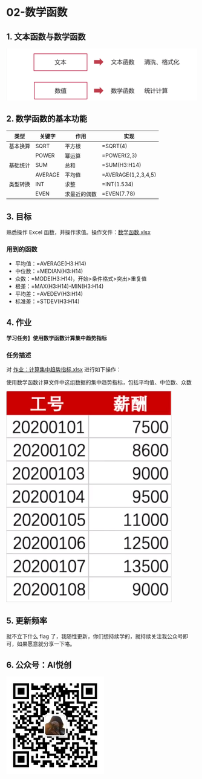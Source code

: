 # 02-数学函数

## 1. 文本函数与数学函数

![](README.assets/image-20210520155112997.png)





## 2. 数学函数的基本功能

| 类型     | 关键字  | 作用         | 实现                |
| -------- | ------- | ------------ | ------------------- |
| 基本换算 | SQRT    | 平方根       | =SQRT(4)            |
|          | POWER   | 幂运算       | =POWER(2,3)         |
| 基础统计 | SUM     | 总和         | =SUM(H3:H14)        |
|          | AVERAGE | 平均值       | =AVERAGE(1,2,3,4,5) |
| 类型转换 | INT     | 求整         | =INT(1.534)         |
|          | EVEN    | 求最近的偶数 | =EVEN(7.78)         |



## 3. 目标

熟悉操作 Excel 函数，并操作求值。操作文件：[数学函数.xlsx](数学函数.xlsx)

### 用到的函数

- 平均值：=AVERAGE(H3:H14)
- 中位数：=MEDIAN(H3:H14)
- 众数：=MODE(H3:H14)，开始>条件格式>突出>重复值
- 极差：=MAX(H3:H14)-MIN(H3:H14)
- 平均差：=AVEDEV(H3:H14)
- 标准差：=STDEV(H3:H14)



## 4. 作业

**学习任务】使用数学函数计算集中趋势指标**

### 任务描述

对 [作业：计算集中趋势指标.xlsx](作业：计算集中趋势指标.xlsx) 进行如下操作：

使用数学函数计算文件中这组数据的集中趋势指标，包括平均值、中位数、众数

![](README.assets/6009437009d9834c04370558.jpg)





## 5. 更新频率

就不立下什么 flag 了，我随性更新，你们想持续学的，就持续关注我公众号即可，如果愿意就分享一下咯。



## 6. 公众号：AI悦创

![公众号：AI悦创.jpg](README.assets/公众号：AI悦创.jpg)
